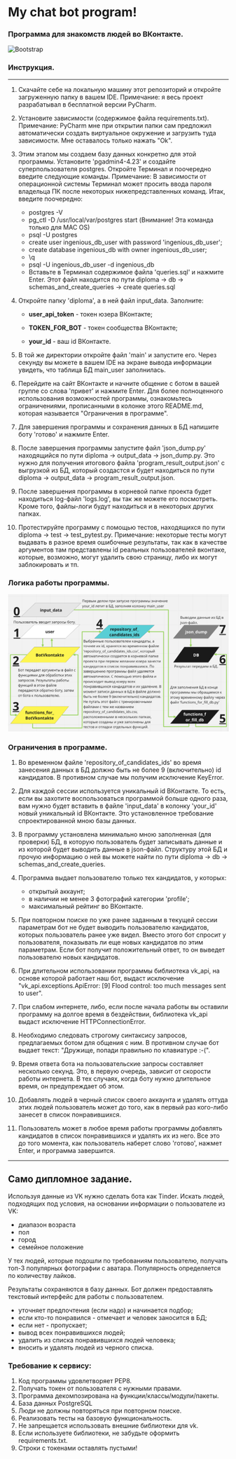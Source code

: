 # My chat bot program!
### Программа для знакомств людей во ВКонтакте.
![Bootstrap](https://i0.wp.com/citeia.com/wp-content/uploads/2019/09/a-complete-guide-to-chatbot-development-from-tools-to-best-practices-featured.jpg?resize=780%2C470&ssl=1)

### Инструкция.
___
1. Скачайте себе на локальную машину этот репозиторий и откройте загруженную папку в вашем IDE. Примечание: я весь проект разрабатывал в бесплатной версии PyCharm.
2. Установите зависимости (содержимое файла requirements.txt). Примечание: PyCharm мне при открытии папки сам предложил автоматически создать виртуальное окружение и загрузить туда зависимости. Мне оставалось только нажать "Ok".
3. Этим этапом мы создаем базу данных конкретно для этой программы. Установите 'pgadmin4-4.23' и создайте суперпользователя postgres. Откройте Терминал и поочередно введите следующие команды. Примечание: В зависимости от операционной системы Терминал может просить ввода пароля владельца ПК после некоторых нижепредставленных команд. Итак, введите поочередно:
    * postgres -V
    * pg_ctl -D /usr/local/var/postgres start (Внимание! Эта команда только для MAC OS)
    * psql -U postgres
    * create user ingenious_db_user with password 'ingenious_db_user';
    * create database ingenious_db with owner ingenious_db_user;
    * \q
    * psql -U ingenious_db_user -d ingenious_db
    * Вставьте в Терминал содержимое файла 'queries.sql' и нажмите Enter. Этот файл находится по пути diploma -> db -> schemas_and_create_queries -> create queries.sql
4. Откройте папку 'diploma', а в ней файл input_data. Заполните:

    * **user_api_token** - токен юзера ВКонтакте;
    
    * **TOKEN_FOR_BOT** - токен сообщества ВКонтакте;
    * **your_id** - ваш id ВКонтакте. 
    
5. В той же директории откройте файл 'main' и запустите его. Через секунду вы можете в вашем IDE на экране вывода информации увидеть, что таблица БД main_user заполнилась. 
    
6. Перейдите на сайт ВКонтакте и начните общение с ботом в вашей группе со слова 'привет' и нажмите Enter. Для более полноценного использования возможностей программы, ознакомьтесь ограничениями, прописанными в колонке этого README.md, которая называется "Ограничения в программе".
    
7. Для завершения программы и сохранения данных в БД напишите боту 'готово' и нажмите Enter.
    
8. После завершения программы запустите файл 'json_dump.py' находящийся по пути diploma -> output_data -> json_dump.py. Это нужно для получения итогового файла 'program_result_output.json' с выгрузкой из БД, который создастся и будет находиться по пути diploma -> output_data -> program_result_output.json.
    
9. После завершения программы в корневой папке проекта будет находиться log-файл 'logs.log', вы так же можете его посмотреть. Кроме того, файлы-логи будут находиться и в некоторых других папках. 

10. Протестируйте программу с помощью тестов, находящихся по пути diploma -> test -> test_pytest.py. Примечание: некоторые тесты могут выдавать в разное время ошибочные результаты, так как в качестве аргументов там представлены id реальных пользователей вконтаке, которые, возможно, могут удалить свою страницу, либо их могут заблокировать и тп.  


### Логика работы программы.
![Bootstrap](https://github.com/ervand7/My_best_summary_about_python/blob/master/summary/web_scraping/HTML/2020/logic.png?raw=true)

### Ограничения в программе.
1. Во временном файле 'repository_of_candidates_ids' во время занесения данных в БД должно быть не более 9 (включительно) id кандидатов. В противном случае мы получим исключение KeyError.

2. Для каждой сессии используется уникальный id ВКонтакте. То есть, если вы захотите воспользоваться программой больше одного раза, вам нужно будет вставить в файле 'input_data' в колонку 'your_id' новый уникальный id ВКонтакте. Это установленное требование спроектированной мною базы данных.

3. В программу установлена минимально мною заполненная (для проверки) БД, в которую пользователь будет записывать данные и из которой будет выводить данные в json-файл. Структуру этой БД и прочую информацию о ней вы можете найти по пути diploma -> db -> schemas_and_create_queries.

4. Программа выдает пользователю только тех кандидатов, у которых:
    * открытый аккаунт;
    * в наличии не менее 3 фотографий категории 'profile';
    * максимальный рейтинг во ВКонтакте.

5. При повторном поиске по уже ранее заданным в текущей сессии параметрам бот не будет выводить пользователю кандидатов, которых пользователь ранее уже видел. Вместо этого бот спросит у пользователя, показывать ли еще новых кандидатов по этим параметрам. Если бот получит положительный ответ, то он выведет пользователю новых кандидатов.

6. При длительном использовании программы библиотека vk_api, на основе которой работает наш бот, выдаст исключение "vk_api.exceptions.ApiError: [9] Flood control: too much messages sent to user".

7. При слабом интернете, либо, если после начала работы вы оставили программу на долгое время в бездействии, библиотека vk_api выдаст исключение HTTPConnectionError.

8. Необходимо следовать строгому синтаксису запросов, предлагаемых ботом для общения с ним. В противном случае бот выдает текст: "Дружище, попади правильно по клавиатуре :-(".

9. Время ответа бота на пользовательские запросы составляет несколько секунд. Это, в первую очередь, зависит от скорости работы интернета. В тех случаях, когда боту нужно длительное время, он предупреждает об этом.

10. Добавлять людей в черный список своего аккаунта и удалять оттуда этих людей пользователь может до того, как в первый раз кого-либо занесет в список понравившихся.

11. Пользователь может в любое время работы программы добавлять кандидатов в список понравившихся и удалять их из него. Все это до того момента, как пользователь наберет слово 'готово', нажмет Enter, и программа завершится.
***
## Само дипломное задание.
Используя данные из VK нужно сделать бота как Tinder. Искать людей, подходящих под условия, на основании информации о пользователе из VK:
- диапазон возраста
- пол
- город
- семейное положение


У тех людей, которые подошли по требованиям пользователю, получать топ-3 популярных фотографии с аватара. Популярность определяется по количеству лайков.

Результаты сохраняются в базу данных.
Бот должен предоставлять текстовый интерфейс для работы с пользователем.  
- уточняет предпочтения (если надо) и начинается подбор;
- если кто-то понравился - отмечает и человек заносится в БД;
- если нет - пропускает;
- вывод всех понравившихся людей;
- удалить из списка понравившихся людей человека;  
- вносить и удалять людей из черного списка.





### Требование к сервису:
1. Код программы удовлетворяет PEP8.
2. Получать токен от пользователя с нужными правами.
3. Программа декомпозирована на функции/классы/модули/пакеты.
4. База данных PostgreSQL
5. Люди не должны повторяться при повторном поиске.
6. Реализовать тесты на базовую функциональность.
7. Не запрещается использовать внешние библиотеки для vk.
8. Если используете библиотеки, не забудьте оформить requirements.txt.
9. Строки с токенами оставлять пустыми!


 
